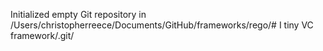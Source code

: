 Initialized empty Git repository in /Users/christopherreece/Documents/GitHub/frameworks/rego/# I tiny VC framework/.git/

